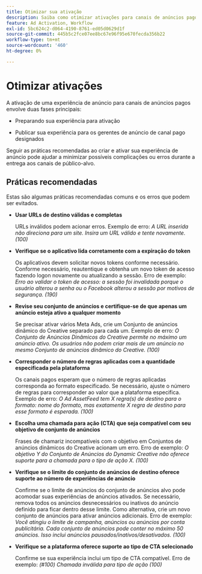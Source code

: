 ```yaml
---
title: Otimizar sua ativação
description: Saiba como otimizar ativações para canais de anúncios pagos de terceiros.
feature: Ad Activation, Workflow
exl-id: 5bc624c2-d064-4190-8761-ed05d0629d1f
source-git-commit: 445b5c2fce07ee8bc67e96f95e670fecda356b22
workflow-type: tm+mt
source-wordcount: '460'
ht-degree: 0%

---
```


# Otimizar ativações

A ativação de uma experiência de anúncio para canais de anúncios pagos envolve duas fases principais:

* Preparando sua experiência para ativação

* Publicar sua experiência para os gerentes de anúncio de canal pago designados

Seguir as práticas recomendadas ao criar e ativar sua experiência de anúncio pode ajudar a minimizar possíveis complicações ou erros durante a entrega aos canais de público-alvo.

## Práticas recomendadas

Estas são algumas práticas recomendadas comuns e os erros que podem ser evitados.

* **Usar URLs de destino válidas e completas**

  URLs inválidos podem acionar erros. Exemplo de erro: _A URL inserida não direciona para um site. Insira um URL válido e tente novamente. (100)_

* **Verifique se o aplicativo lida corretamente com a expiração do token**

  Os aplicativos devem solicitar novos tokens conforme necessário. Conforme necessário, reautentique e obtenha um novo token de acesso fazendo logon novamente ou atualizando a sessão. Erro de exemplo: _Erro ao validar o token de acesso: a sessão foi invalidada porque o usuário alterou a senha ou o Facebook alterou a sessão por motivos de segurança. (190)_

* **Revise seu conjunto de anúncios e certifique-se de que apenas um anúncio esteja ativo a qualquer momento**

  Se precisar ativar vários Meta Ads, crie um Conjunto de anúncios dinâmico do Creative separado para cada um. Exemplo de erro: _O Conjunto de Anúncios Dinâmicos do Creative permite no máximo um anúncio ativo. Os usuários não podem criar mais de um anúncio no mesmo Conjunto de anúncios dinâmico do Creative. (100)_

* **Corresponder o número de regras aplicadas com a quantidade especificada pela plataforma**

  Os canais pagos esperam que o número de regras aplicadas corresponda ao formato especificado.  Se necessário, ajuste o número de regras para corresponder ao valor que a plataforma especifica. Exemplo de erro: _O Ad AssetFeed tem X regra(s) de destino para o formato: nome do formato, mas exatamente X regra de destino para esse formato é esperada. (100)_

* **Escolha uma chamada para ação (CTA) que seja compatível com seu objetivo de conjunto de anúncios**

  Frases de chamariz incompatíveis com o objetivo em Conjuntos de anúncios dinâmicos do Creative acionam um erro. Erro de exemplo: _O objetivo Y do Conjunto de Anúncios do Dynamic Creative não oferece suporte para a chamada para o tipo de ação X. (100)_

* **Verifique se o limite do conjunto de anúncios de destino oferece suporte ao número de experiências de anúncio**

  Confirme se o limite de anúncios do conjunto de anúncios alvo pode acomodar suas experiências de anúncios ativados. Se necessário, remova todos os anúncios desnecessários ou inativos do anúncio definido para ficar dentro desse limite. Como alternativa, crie um novo conjunto de anúncios para ativar anúncios adicionais. Erro de exemplo: _Você atingiu o limite de campanha, anúncios ou anúncios por conta publicitária. Cada conjunto de anúncios pode conter no máximo 50 anúncios. Isso inclui anúncios pausados/inativos/desativados. (100)_

* **Verifique se a plataforma oferece suporte ao tipo de CTA selecionado**

  Confirme se sua experiência inclui um tipo de CTA compatível. Erro de exemplo: _(#100) Chamada inválida para tipo de ação (100)_
